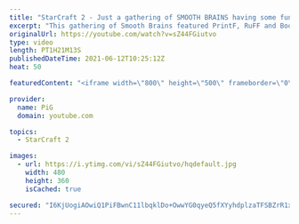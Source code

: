 ```yaml
---
title: "StarCraft 2 - Just a gathering of SMOOTH BRAINS having some fun"
excerpt: "This gathering of Smooth Brains featured PrintF, RuFF and Booooooooooooooooooom trying out their ridiculous strats against each other on funny maps, like those shown in Creighton Olson's Mapper's Delight tournament.  🔫 King of Cannons Playlist:  https://www.youtube.com/playlist?list=PLFUDU8AOevUc-JGoqf5rE1PKuLmJ7hgfw"
originalUrl: https://youtube.com/watch?v=sZ44FGiutvo
type: video
length: PT1H21M13S
publishedDateTime: 2021-06-12T10:25:12Z
heat: 50

featuredContent: "<iframe width=\"800\" height=\"500\" frameborder=\"0\" src=\"https://www.youtube.com/embed/sZ44FGiutvo\" allow=\"accelerometer; autoplay; encrypted-media; gyroscope; picture-in-picture\" allowfullscreen></iframe>"

provider:
  name: PiG
  domain: youtube.com

topics:
  - StarCraft 2

images:
  - url: https://i.ytimg.com/vi/sZ44FGiutvo/hqdefault.jpg
    width: 480
    height: 360
    isCached: true

secured: "I6KjUogiAOwiQ1PiFBwnC11lbqklDo+OwwYG0qyeQ5fXYyhdplzaTFSBZrR1xO8800ZWMLjUwvL8aoaWOb18FM9EsMMFam1ikFqvlDivftNvhWPFtMH5rjw+I8BP47CflRwxdlhdvY1MNQmkS/qkSYobsl6oab84ZuHL8mmBkggftcxwKryN/qDM2q/zsxJoD0UQiYRSfpRAMHusQuMPUrGzfLPzT4NvQJCebNiT1jq7IQpt+MSGhAh/Y/KnOpMhXDo7xdV/sSoZ3c/qfpP1OCG/XRFDgDsEbgRhzNNeOqOWFHl0wGoY37u5Hhhxt7+gOIm553qD8JDtkXfw8w+syFqPQuJqnWz5SercmdyUfl3LkLnQ8Ry/ypPnY2uOA46iebQri0jcteBT/OjqZsBKca7P74cehbnngCT1IZXAauU=;5GUKWe4mFxMHVwE8ehrk4Q=="
---
```


